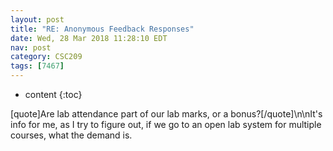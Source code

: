 ```yaml
---
layout: post
title: "RE: Anonymous Feedback Responses"
date: Wed, 28 Mar 2018 11:28:10 EDT
nav: post
category: CSC209
tags: [7467]
---
```


* content
{:toc}

[quote]Are lab attendance part of our lab marks, or a bonus?[/quote]\n\nIt's info for me, as I try to figure out, if we go to an open lab system for multiple courses, what the demand is.
<!-- more -->
<p></p>
